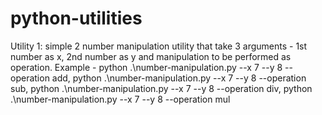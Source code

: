 # python-utilities

Utility 1:
simple 2 number manipulation utility that take 3 arguments - 1st number as x, 2nd number as y and manipulation to be performed as operation.
Example - python .\number-manipulation.py --x 7 --y 8 --operation add, python .\number-manipulation.py --x 7 --y 8 --operation sub, python .\number-manipulation.py --x 7 --y 8 --operation div, python .\number-manipulation.py --x 7 --y 8 --operation mul
